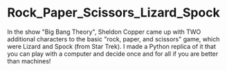 # Rock_Paper_Scissors_Lizard_Spock
In the show "Big Bang Theory", Sheldon Copper came up with TWO additional characters to the basic "rock, paper, and scissors" game, which were Lizard and Spock (from Star Trek). I made a Python replica of it that you can play with a computer and decide once and for all if you are better than machines!

